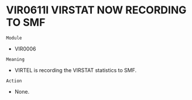 # VIR0611I VIRSTAT NOW RECORDING TO SMF

`Module`
- VIR0006

`Meaning`
- VIRTEL is recording the VIRSTAT statistics to SMF.

`Action`
- None.

